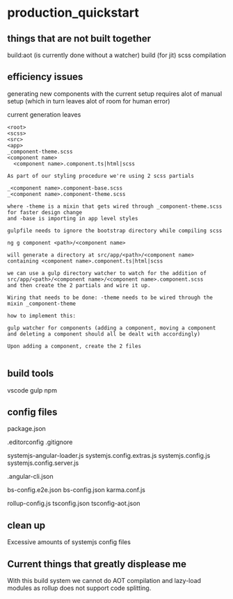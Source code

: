 # production_quickstart

## things that are not built together

build:aot  (is currently done without a watcher)
build (for jit)
scss compilation

## efficiency issues

generating new components with the current setup requires alot of manual setup (which in turn leaves alot of room for human error)

current generation leaves

```plain
<root>
<scss>
<src>
<app>
_component-theme.scss
<component name>
  <component name>.component.ts|html|scss

As part of our styling procedure we're using 2 scss partials

_<component name>.component-base.scss
_<component name>.component-theme.scss

where -theme is a mixin that gets wired through _component-theme.scss for faster design change
and -base is importing in app level styles

gulpfile needs to ignore the bootstrap directory while compiling scss

ng g component <path>/<component name>

will generate a directory at src/app/<path>/<component name> containing <component name>.component.ts|html|scss

we can use a gulp directory watcher to watch for the addition of src/app/<path>/<component name>/<component name>.component.scss
and then create the 2 partials and wire it up.

Wiring that needs to be done: -theme needs to be wired through the mixin _component-theme

how to implement this:

gulp watcher for components (adding a component, moving a component and deleting a component should all be dealt with accordingly)

Upon adding a component, create the 2 files


```





## build tools

vscode
gulp
npm

## config files

package.json

.editorconfig
.gitignore

systemjs-angular-loader.js
systemjs.config.extras.js
systemjs.config.js
systemjs.config.server.js

.angular-cli.json

bs-config.e2e.json
bs-config.json
karma.conf.js

rollup-config.js
tsconfig.json
tsconfig-aot.json


## clean up

Excessive amounts of systemjs config files


## Current things that greatly displease me

With this build system we cannot do AOT compilation and lazy-load modules as rollup does not support code splitting.
